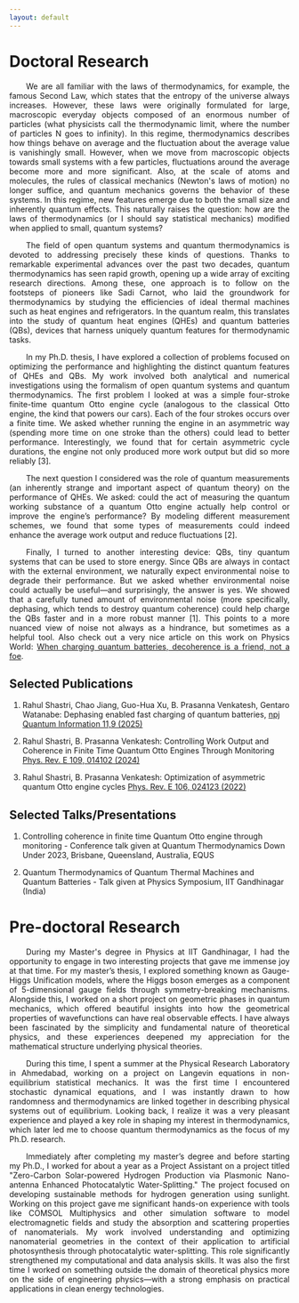 ```yaml
---
layout: default
---
```


# Doctoral Research

<p align="justify" style="text-indent: 30px;">
We are all familiar with the laws of thermodynamics, for example, the famous Second Law, which states that the entropy of the universe always increases. However, these laws were originally formulated for large, macroscopic everyday objects composed of an enormous number of particles (what physicists call the thermodynamic limit, where the number of particles N goes to infinity). In this regime, thermodynamics describes how things behave on average and the fluctuation about the average value is vanishingly small. However, when we move from macroscopic objects towards small systems with a few particles, fluctuations around the average become more and more significant. Also, at the scale of atoms and molecules, the rules of classical mechanics (Newton's laws of motion) no longer suffice, and quantum mechanics governs the behavior of these systems. In this regime, new features emerge due to both the small size and inherently quantum effects. This naturally raises the question: how are the laws of thermodynamics (or I should say statistical mechanics) modified when applied to small, quantum systems?
</p>

<p align="justify" style="text-indent: 30px;">
The field of open quantum systems and quantum thermodynamics is devoted to addressing precisely these kinds of questions. Thanks to remarkable experimental advances over the past two decades, quantum thermodynamics has seen rapid growth, opening up a wide array of exciting research directions. Among these, one approach is to follow on the footsteps of pioneers like Sadi Carnot, who laid the groundwork for thermodynamics by studying the efficiencies of ideal thermal machines such as heat engines and refrigerators. In the quantum realm, this translates into the study of quantum heat engines (QHEs) and quantum batteries (QBs), devices that harness uniquely quantum features for thermodynamic tasks.
</p>

<p align="justify" style="text-indent: 30px;">
In my Ph.D. thesis, I have explored a collection of problems focused on optimizing the performance and highlighting the distinct quantum features of QHEs and QBs. My work involved both analytical and numerical investigations using the formalism of open quantum systems and quantum thermodynamics. The first problem I looked at was a simple four-stroke finite-time quantum Otto engine cycle (analogous to the classical Otto engine, the kind that powers our cars). Each of the four strokes occurs over a finite time. We asked whether running the engine in an asymmetric way (spending more time on one stroke than the others) could lead to better performance. Interestingly, we found that for certain asymmetric cycle durations, the engine not only produced more work output but did so more reliably [3].
</p>

<p align="justify" style="text-indent: 30px;">
The next question I considered was the role of quantum measurements (an inherently strange and important aspect of quantum theory) on the performance of QHEs. We asked: could the act of measuring the quantum working substance of a quantum Otto engine actually help control or improve the engine’s performance? By modeling different measurement schemes, we found that some types of measurements could indeed enhance the average work output and reduce fluctuations [2].
</p>

<p align="justify" style="text-indent: 30px;">
Finally, I turned to another interesting device: QBs, tiny quantum systems that can be used to store energy. Since QBs are always in contact with the external environment, we naturally expect environmental noise to degrade their performance. But we asked whether environmental noise could actually be useful—and surprisingly, the answer is yes. We showed that a carefully tuned amount of environmental noise (more specifically, dephasing, which tends to destroy quantum coherence) could help charge the QBs faster and in a more robust manner [1]. This points to a more nuanced view of noise not always as a hindrance, but sometimes as a helpful tool. Also check out a very nice article on this work on Physics World: <a href="https://physicsworld.com/a/when-charging-quantum-batteries-decoherence-is-a-friend-not-a-foe/" target="_blank">When charging quantum batteries, decoherence is a friend, not a foe</a>.
</p>

## Selected Publications

1. Rahul Shastri, Chao Jiang, Guo-Hua Xu, B. Prasanna Venkatesh, Gentaro Watanabe: Dephasing enabled fast charging of quantum batteries, [npj Quantum Information 11,9 (2025)](https://www.nature.com/articles/s41534-025-00959-5)

2. Rahul Shastri, B. Prasanna Venkatesh: Controlling Work Output and Coherence in Finite Time Quantum Otto Engines Through Monitoring [Phys. Rev. E 109, 014102 (2024)](https://journals.aps.org/pre/abstract/10.1103/PhysRevE.109.014102)

3. Rahul Shastri, B. Prasanna Venkatesh: Optimization of asymmetric quantum Otto engine cycles [Phys. Rev. E 106, 024123 (2022)](https://journals.aps.org/pre/abstract/10.1103/PhysRevE.106.024123)

## Selected Talks/Presentations

1. Controlling coherence in finite time Quantum Otto engine through monitoring - Conference talk given at Quantum Thermodynamics Down Under 2023, Brisbane, Queensland, Australia, EQUS

2. Quantum Thermodynamics of Quantum Thermal Machines and Quantum Batteries - Talk given at Physics Symposium, IIT Gandhinagar (India)

# Pre-doctoral Research

<p align="justify" style="text-indent: 30px;">
During my Master's degree in Physics at IIT Gandhinagar, I had the opportunity to engage in two interesting projects that gave me immense joy at that time. For my master’s thesis, I explored something known as Gauge-Higgs Unification models, where the Higgs boson emerges as a component of 5-dimensional gauge fields through symmetry-breaking mechanisms. Alongside this, I worked on a short project on geometric phases in quantum mechanics, which offered beautiful insights into how the geometrical properties of wavefunctions can have real observable effects. I have always been fascinated by the simplicity and fundamental nature of theoretical physics, and these experiences deepened my appreciation for the mathematical structure underlying physical theories.
</p>

<p align="justify" style="text-indent: 30px;">
During this time, I spent a summer at the Physical Research Laboratory in Ahmedabad, working on a project on Langevin equations in non-equilibrium statistical mechanics. It was the first time I encountered stochastic dynamical equations, and I was instantly drawn to how randomness and thermodynamics are linked together in describing physical systems out of equilibrium. Looking back, I realize it was a very pleasant experience and played a key role in shaping my interest in thermodynamics, which later led me to choose quantum thermodynamics as the focus of my Ph.D. research.
</p>

<p align="justify" style="text-indent: 30px;">
Immediately after completing my master’s degree and before starting my Ph.D., I worked for about a year as a Project Assistant on a project titled "Zero-Carbon Solar-powered Hydrogen Production via Plasmonic Nano-antenna Enhanced Photocatalytic Water-Splitting." The project focused on developing sustainable methods for hydrogen generation using sunlight. Working on this project gave me significant hands-on experience with tools like COMSOL Multiphysics and other simulation software to model electromagnetic fields and study the absorption and scattering properties of nanomaterials. My work involved understanding and optimizing nanomaterial geometries in the context of their application to artificial photosynthesis through photocatalytic water-splitting. This role significantly strengthened my computational and data analysis skills. It was also the first time I worked on something outside the domain of theoretical physics more on the side of engineering physics—with a strong emphasis on practical applications in clean energy technologies.
</p>
